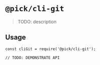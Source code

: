 # `@pick/cli-git`

> TODO: description

## Usage

```
const cliGit = require('@pick/cli-git');

// TODO: DEMONSTRATE API
```
